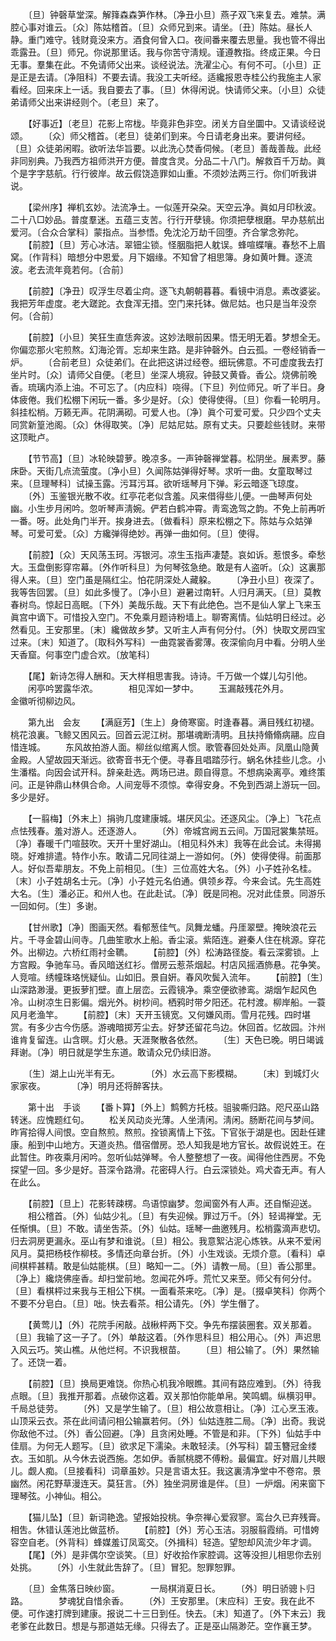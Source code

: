 <!-- { "loadSidebar": true } -->
　　〔旦〕钟磬草堂深。解箨森森笋作林。〔净丑小旦〕燕子双飞来复去。难禁。满腔心事对谁云。〔众〕陈姑稽首。〔旦〕众师兄到来。请坐。〔丑〕陈姑。昼长人静。重门难守。钱财竟没来方。酒食何曾入口。夜间番来覆去思量。我也管不得出乖露丑。〔旦〕师兄。你说那里话。我与你苦守淸规。谨遵教指。终成正果。今日无事。羣集在此。不免请师父出来。谈经说法。洗濯尘心。有何不可。〔小旦〕正是正是去请。〔净阻科〕不要去请。我没工夫听经。适纔报恩寺桂公约我施主人家看经。回来床上一话。我自要去了事。〔旦〕休得闲说。快请师父来。〔小旦〕众徒弟请师父出来讲经则个。〔老旦〕来了。 

　　【好事近】〔老旦〕花影上帘栊。毕竟非色非空。闭关方自坐圜中。又请谈经说颂。 
　　〔众〕师父稽首。〔老旦〕徒弟们到来。今日请老身出来。要讲何经。〔旦〕众徒弟闲暇。欲听法华旨要。以此洗心焚香伺候。〔老旦〕善哉善哉。此经非同别典。乃我西方祖师洪开方便。普度含灵。分品二十八门。解救百千万劫。眞个是字字慈航。行行彼岸。故云假饶造罪如山重。不须妙法两三行。你们听我讲说。 

　　【梁州序】禅机玄妙。法流净土。一似莲开朶朶。天空云净。眞如月印秋波。二十八□妙品。普度羣迷。五蕴三支苦。行行开孽镜。你须把孽根磨。早办慈航出爱河。〔合众合掌科〕蒙指点。当参悟。免沈沦万劫千回堕。齐合掌念弥陀。 
　　【前腔】〔旦〕芳心冰洁。翠钿尘锁。怪胭脂把人躭误。蜂喧蝶嚷。春愁不上眉窝。〔作背科〕暗想分中恩爱。月下姻缘。不知曾了相思簿。身如黄叶舞。逐流波。老去流年竟若何。〔合前〕 

　　【前腔】〔净丑〕叹浮生尽着尘疴。逐飞丸朝朝暮暮。看镜中消息。素改婆娑。我把芳年虚度。老大蹉跎。衣食浑无措。空门来托钵。做尼姑。也只是当年没奈何。〔合前〕 

　　【前腔】〔小旦〕笑狂生直恁奔波。这妙法眼前因果。悟无明无着。梦想全无。你偏恋那火宅煎熬。幻海沦胥。忘却来生路。是非钟磬外。白云孤。一卷经销香一炉。 
　　〔合前老旦〕众徒弟们。在此把这讲过经卷。细玩佛意。不可虚度我去打坐片时。〔众〕请师父自便。〔老旦〕坐深人境寂。钟鼓又黄昏。香公。烧佛前晚香。琉璃内添上油。不可忘了。〔内应科〕哓得。〔下旦〕列位师兄。听了半日。身体疲倦。我们松棚下闲玩一番。多少是好。〔众〕使得使得。〔旦〕你看一轮明月。斜挂松梢。万籁无声。花阴满砌。可爱人也。〔净〕眞个可爱可爱。只少四个丈夫同赏新篁池阁。〔众〕休得取笑。〔净〕尼姑尼姑。原有丈夫。只要趁些钱财。来带这顶毗卢。 

　　【节节高】〔旦〕冰轮映碧萝。晚凉多。一声钟磬禅堂暮。松阴坐。展素罗。藤床卧。天街几点流萤度。〔净小旦〕久闻陈姑弹得好琴。求听一曲。女童取琴过来。〔旦理琴科〕试操玉露。污耳污耳。欲听瑶琴月下弹。彩云暗逐飞琼度。 
　　〔外〕玉鉴银光散不收。红亭花老似含羞。风来借得些儿便。一曲琴声何处幽。小生步月闲吟。忽听琴声淸婉。俨若白鹤冲霄。靑鸾逸驾之韵。不免上前再听一番。呀。此处角门半开。挨身进去。〔做看科〕原来松棚之下。陈姑与众姑弹琴。可爱可爱。〔众〕方纔弹得绝妙。再弹一曲如何。〔旦〕使得。 

　　【前腔】〔众〕天风荡玉珂。泻银河。凉生玉指声凄楚。哀如诉。惹恨多。牵愁大。玉盘倒影穿帘幕。〔外作听科旦〕为何琴弦急绝。敢是有人盗听。〔众〕这裏那得人来。〔旦〕空门虽是隔红尘。怕花阴深处人藏躱。 
　　〔净丑小旦〕夜深了。我等吿回罢。〔旦〕如此多慢了。〔净小旦〕避暑过南轩。人归月满天。〔旦〕莫教春树鸟。惊起日高眠。〔下外〕美哉乐哉。天下有此绝色。岂不是仙人掌上飞来玉眞宫中谪下。可惜投入空门。不免乘月题诗粉墙上。聊寄离情。仙姑明日经过。必然看见。王安那里。〔末〕纔做故乡梦。又听主人声有何分付。〔外〕快取文房四宝过来。〔末〕知道了。〔取科外写科〕一曲霓裳香雾薄。夜深偷向月中看。分明人坐天香窟。何事空门虚合欢。〔放笔科〕 

　　【尾】新诗怎得人酬和。天大样相思害我。诗诗。千万做一个媒儿勾引他。 
　　闲亭吟罢露华浓。　　　　相见浑如一梦中。 
　　玉漏敲残花外月。　　　　金徽听彻柳边风。 

　　第九出　会友 
　　【满庭芳】〔生上〕身倚寒窗。时逢春暮。满目残红初褪。桃花浪裏。飞鲸又困风云。回首云泥江树。那堪魂断淸明。且扶持翛翛病翮。应自惜连城。 
　　东风故拍游人面。柳丝似绾离人惯。歌管春回处处声。凤凰山隐黄金殿。人望故园天渐远。欲寄音书无个便。寻春且唱踏莎行。蜗名休挂些儿念。小生潘楷。向因会试开科。辞亲赴选。两场已进。颇自得意。不想病染离亭。难终策问。正是钟鼎山林俱合命。人间宠辱不须惊。幸得安身。不免到西湖上游玩一回。多少是好。 

　　【一翦梅】〔外末上〕捐驹几度建康城。堪厌风尘。还逐风尘。〔净上〕飞花点点怯残春。羞对游人。还逐游人。 
　　〔外〕帝城宫阙五云间。万国冠裳集禁班。〔净〕春暖千门喧鼓吹。天开十里好湖山。〔相见科外末〕我等在此会试。未得揭晓。好难排遣。特作小东。敢请二兄同往湖上一游如何。〔外〕使得使得。前面那人。好似吾辈朋友。不免上前相见。〔生〕三位高姓大名。〔外〕小子姓孙名桂。〔末〕小子姓胡名士元。〔净〕小子姓元名伯通。俱领乡荐。今来会试。先生高姓大名。〔生〕潘必正。和州人也。在此赴试。〔净〕旣是同袍。况对此佳景。同游乐一回如何。〔生〕多谢。 

　　【甘州歌】〔净〕图画天然。看郁葱佳气。凤舞龙蟠。丹厓翠壁。掩映浪花云片。千寻金碧山间寺。几曲笙歌水上船。香尘滚。紫陌连。避秦人住在桃源。穿花外。出柳边。六桥红雨衬金韀。 
　　【前腔】〔外〕松涛路径旋。看云深雾锁。上方宫殿。争驰车马。香风暗送红衫。僧房云惹茶烟起。村店风摇酒斾悬。花争笑。人竞喧。绣幢珠珞恍疑仙。山如旧。景自姸。春风吹鬓入流年。 
　　【前腔】〔生〕山深路渺漫。更扳萝扪壁。直上层峦。云霞镜净。乘空便欲骖鸾。湖烟乍起风色冷。山树凉生日影偏。烟光外。树杪间。栖鸦时带夕阳还。花村渡。柳岸船。一蓑风月老渔竿。 
　　【前腔】〔末〕天开玉镜宽。又何嫌风雨。雪月花残。四时堪赏。有多少古今伤感。游魂暗掷芳尘去。好梦还留花鸟边。休回首。忆故园。汴州谁肯复留连。山含暝。灯火悬。天涯聚散各依然。 
　　〔生〕天色已晚。明日竭诚拜谢。〔净〕明日就是学生东道。敢请众兄仍续旧游。 

　　〔生〕湖上山光半有无。　　　　〔外〕水云高下影模糊。 
　　〔末〕到城灯火家家夜。　　　　〔净〕明月还将醉客扶。 

　　第十出　手谈 
　　【番卜算】〔外上〕鹪鹩方托枝。驵骏嘶归路。咫尺巫山路转迷。应愧题红句。 
　　松关风动炎光薄。人坐淸闲。淸闲。肠断花间与梦间。昨宵拾得人间恨。空自熬煎。熬煎。拴锁离情上下弦。下官张于湖是也。因赴任建康。船到中山地方。天道炎热。借宿僧房。恐人知我是地方官长。故假说姓王。在此暂住。昨夜乘月闲吟。忽听仙姑弹琴。令人整整想了一夜。闻得他住西房。不免探望一回。多少是好。苔深令路滑。花密碍人行。白云深锁处。鸡犬杳无声。有人在此么。 

　　【前腔】〔旦上〕花影转疎楞。鸟语惊幽梦。忽闻窗外有人声。还自惭迎送。 
　　相公稽首。〔外〕仙姑少礼。〔旦〕有失迎候。罪过万千。〔外〕轻谒禅堂。无任惭惧。〔旦〕不敢。请坐吿茶。〔外〕仙姑。瑶琴一曲邀残月。松梢露滴声悲切。归去洞房更漏永。巫山有梦和谁说。〔旦〕相公。我意絮沾泥心炼铁。从来不爱闲风月。莫把杨枝作柳枝。多情还向章台折。〔外〕小生戏谈。无烦介意。〔看科〕卓间棋枰甚精。敢是仙姑能棋。〔旦〕略知一二。〔外〕请教一局。〔旦〕香公那里。〔净上〕纔烧佛座香。却扫堂前地。忽闻花外呼。荒忙又来至。师父有何分付。〔旦〕看棋枰过来我与王相公下棋。一面看茶来吃。〔净〕是。〔掇卓笑科〕你两个不要不分皂白。〔旦〕咄。快去看茶。相公请先。〔外〕学生僭了。 

　　【黄莺儿】〔外〕花院手闲敲。战楸枰两下交。争先布摆装圈套。双关那着。〔旦〕我输了这一子了。〔外〕单敲这着。〔外作思科旦〕相公用心。〔外〕声迟思入风云巧。笑山樵。从他烂柯。不识我根苗。 
　　〔旦〕相公输了。〔外〕果然输了。还饶一着。 

　　【前腔】〔旦〕换局更难饶。你热心机我冷眼瞧。其间有路应难到。〔外〕待我点眼。〔旦〕我推开那着。点破你这着。双关那怕你能单帛。笑鸣蜩。纵横羽甲。千局总徒劳。 
　　〔外〕又是学生输了。〔旦〕相公故意相让。〔净〕江心烹玉液。山顶采云衣。茶在此间请问相公输赢若何。〔外〕仙姑连胜二局。〔净〕出奇。我说你敌他不过。〔外〕香公回避。〔净〕且贪闲处睡。不管是和非。〔下外〕仙姑手中佳扇。为何无人题写。〔旦〕欲求足下濡染。未敢轻渎。〔外写科〕碧玉簪冠金缕衣。玉如肌。从今休去说西施。怎如伊。香腻桃腮不傅粉。最偏宜。好对眉儿共眼儿。觑人痴。〔旦接看科〕词章虽妙。只是言语太狂。我这裏淸净堂中不卷帘。景幽然。闲花野草漫连天。莫狂言。〔外〕独坐洞房谁是伴。〔旦〕一炉烟。闲来窗下理琴弦。小神仙。相公。 

　　【猫儿坠】〔旦〕新词艳逸。望报始投桃。争奈禅心爱寂寥。鸾台久已弃残膏。相吿。休错认莲池比做蓝桥。 
　　【前腔】〔外〕芳心玉洁。羽服翦霞绡。可惜姱容空自老。〔外背科〕蜂媒羞订凤鸾交。〔外揖科〕轻造。望恕却风流少年才调。 
　　【尾】〔外〕是非偶尔空谈笑。〔旦〕好收拾作家腔调。这等没担儿相思你去别处挑。 
　　〔外〕小生就此吿辞了。〔旦〕冒犯。恕罪恕罪。 

　　〔旦〕金焦落日映纱窗。　　　　一局棋消夏日长。 
　　〔外〕明日骄骢卜归路。　　　　梦魂犹自惜余香。 
　　〔外〕王安那里。〔末应科〕王安。我在此不便。可作速打牌到建康。报说二十三日到任。快去。〔末〕知道了。〔外下末云〕我老爹在此数日。想是与那道姑无缘。只得去了。正是巫山隔渺茫。空作襄王梦。 


